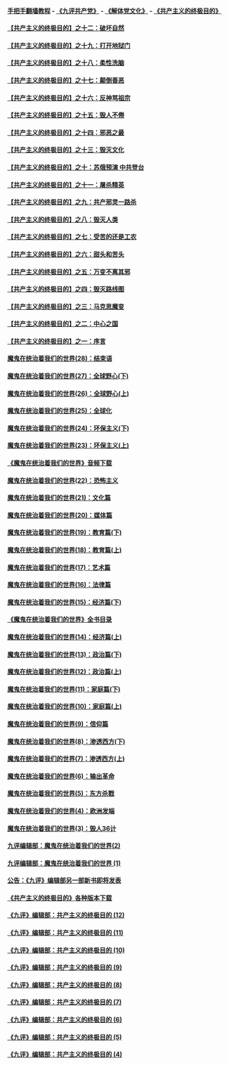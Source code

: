 #### [手把手翻墙教程](https://github.com/gfw-breaker/guides/wiki) -  [《九评共产党》](https://github.com/gfw-breaker/9ping.md?t=05062137) - [《解体党文化》](https://github.com/gfw-breaker/jtdwh.md?t=05062137) - [《共产主义的终极目的》](https://github.com/gfw-breaker/gczydzjmd.md?t=05062137)

#### [【共产主义的终极目的】之十二：破坏自然](../pages/nsc422/n11135214.md?t=05062137) 

#### [【共产主义的终极目的】之十九：打开地狱门](../pages/nsc422/n11206376.md?t=05062137) 

#### [【共产主义的终极目的】之十八：柔性洗脑](../pages/nsc422/n11199994.md?t=05062137) 

#### [【共产主义的终极目的】之十七：颠倒善恶](../pages/nsc422/n11179782.md?t=05062137) 

#### [【共产主义的终极目的】之十六：反神骂祖宗](../pages/nsc422/n11166798.md?t=05062137) 

#### [【共产主义的终极目的】之十五：毁人不倦](../pages/nsc422/n11166792.md?t=05062137) 

#### [【共产主义的终极目的】之十四：邪恶之最](../pages/nsc422/n11150249.md?t=05062137) 

#### [【共产主义的终极目的】之十三：毁灭文化](../pages/nsc422/n11135227.md?t=05062137) 

#### [【共产主义的终极目的】之十：苏俄预演 中共登台](../pages/nsc422/n11118424.md?t=05062137) 

#### [【共产主义的终极目的】之十一：屠杀精英](../pages/nsc422/n11118442.md?t=05062137) 

#### [【共产主义的终极目的】之九：共产邪灵一路杀](../pages/nsc422/n11114139.md?t=05062137) 

#### [【共产主义的终极目的】之八：毁灭人类](../pages/nsc422/n11108503.md?t=05062137) 

#### [【共产主义的终极目的】之七：受苦的还是工农](../pages/nsc422/n11101809.md?t=05062137) 

#### [【共产主义的终极目的】之六：甜头和苦头](../pages/nsc422/n11096971.md?t=05062137) 

#### [【共产主义的终极目的】之五：万变不离其邪](../pages/nsc422/n11091285.md?t=05062137) 

#### [【共产主义的终极目的】之四：毁灭路线图](../pages/nsc422/n11086284.md?t=05062137) 

#### [【共产主义的终极目的】之三：马克思魔变](../pages/nsc422/n11061941.md?t=05062137) 

#### [【共产主义的终极目的】之二：中心之国](../pages/nsc422/n11047728.md?t=05062137) 

#### [【共产主义的终极目的】之一：序言](../pages/nsc422/n11086077.md?t=05062137) 

#### [魔鬼在统治着我们的世界(28)：结束语](../pages/nsc422/n10936246.md?t=05062137) 

#### [魔鬼在统治着我们的世界(27)：全球野心(下)](../pages/nsc422/n10928319.md?t=05062137) 

#### [魔鬼在统治着我们的世界(26)：全球野心(上)](../pages/nsc422/n10900318.md?t=05062137) 

#### [魔鬼在统治着我们的世界(25)：全球化](../pages/nsc422/n10788205.md?t=05062137) 

#### [魔鬼在统治着我们的世界(24)：环保主义(下)](../pages/nsc422/n10695307.md?t=05062137) 

#### [魔鬼在统治着我们的世界(23)：环保主义(上)](../pages/nsc422/n10688613.md?t=05062137) 

#### [《魔鬼在统治着我们的世界》音频下载](../pages/nsc422/n10635553.md?t=05062137) 

#### [魔鬼在统治着我们的世界(22)：恐怖主义](../pages/nsc422/n10614727.md?t=05062137) 

#### [魔鬼在统治着我们的世界(21)：文化篇](../pages/nsc422/n10597706.md?t=05062137) 

#### [魔鬼在统治着我们的世界(20)：媒体篇](../pages/nsc422/n10586579.md?t=05062137) 

#### [魔鬼在统治着我们的世界(19)：教育篇(下)](../pages/nsc422/n10564808.md?t=05062137) 

#### [魔鬼在统治着我们的世界(18)：教育篇(上)](../pages/nsc422/n10526970.md?t=05062137) 

#### [魔鬼在统治着我们的世界(17)：艺术篇](../pages/nsc422/n10499093.md?t=05062137) 

#### [魔鬼在统治着我们的世界(16)：法律篇](../pages/nsc422/n10485969.md?t=05062137) 

#### [魔鬼在统治着我们的世界(15)：经济篇(下)](../pages/nsc422/n10469975.md?t=05062137) 

#### [《魔鬼在统治着我们的世界》全书目录](../pages/nsc422/n10464261.md?t=05062137) 

#### [魔鬼在统治着我们的世界(14)：经济篇(上)](../pages/nsc422/n10457370.md?t=05062137) 

#### [魔鬼在统治着我们的世界(13)：政治篇(下)](../pages/nsc422/n10448270.md?t=05062137) 

#### [魔鬼在统治着我们的世界(12)：政治篇(上)](../pages/nsc422/n10444576.md?t=05062137) 

#### [魔鬼在统治着我们的世界(11)：家庭篇(下)](../pages/nsc422/n10440961.md?t=05062137) 

#### [魔鬼在统治着我们的世界(10)：家庭篇(上)](../pages/nsc422/n10435448.md?t=05062137) 

#### [魔鬼在统治着我们的世界(9)：信仰篇](../pages/nsc422/n10432159.md?t=05062137) 

#### [魔鬼在统治着我们的世界(8)：渗透西方(下)](../pages/nsc422/n10429603.md?t=05062137) 

#### [魔鬼在统治着我们的世界(7)：渗透西方(上)](../pages/nsc422/n10426013.md?t=05062137) 

#### [魔鬼在统治着我们的世界(6)：输出革命](../pages/nsc422/n10421536.md?t=05062137) 

#### [魔鬼在统治着我们的世界(5)：东方杀戮](../pages/nsc422/n10417707.md?t=05062137) 

#### [魔鬼在统治着我们的世界(4)：欧洲发端](../pages/nsc422/n10414890.md?t=05062137) 

#### [魔鬼在统治着我们的世界(3)：毁人36计](../pages/nsc422/n10411583.md?t=05062137) 

#### [九评编辑部：魔鬼在统治着我们的世界(2)](../pages/nsc422/n10410036.md?t=05062137) 

#### [九评编辑部：魔鬼在统治着我们的世界 (1)](../pages/nsc422/n10406825.md?t=05062137) 

#### [公告：《九评》编辑部另一部新书即将发表](../pages/nsc422/n10405104.md?t=05062137) 

#### [《共产主义的终极目的》各种版本下载](../pages/nsc422/n10022138.md?t=05062137) 

#### [《九评》编辑部：共产主义的终极目的 (12)](../pages/nsc422/n9933272.md?t=05062137) 

#### [《九评》编辑部：共产主义的终极目的 (11)](../pages/nsc422/n9924973.md?t=05062137) 

#### [《九评》编辑部：共产主义的终极目的 (10)](../pages/nsc422/n9920883.md?t=05062137) 

#### [《九评》编辑部：共产主义的终极目的 (9)](../pages/nsc422/n9916363.md?t=05062137) 

#### [《九评》编辑部：共产主义的终极目的 (8)](../pages/nsc422/n9912488.md?t=05062137) 

#### [《九评》编辑部：共产主义的终极目的 (7)](../pages/nsc422/n9901176.md?t=05062137) 

#### [《九评》编辑部：共产主义的终极目的 (6)](../pages/nsc422/n9899359.md?t=05062137) 

#### [《九评》编辑部：共产主义的终极目的 (5)](../pages/nsc422/n9893174.md?t=05062137) 

#### [《九评》编辑部：共产主义的终极目的 (4)](../pages/nsc422/n9891246.md?t=05062137) 

